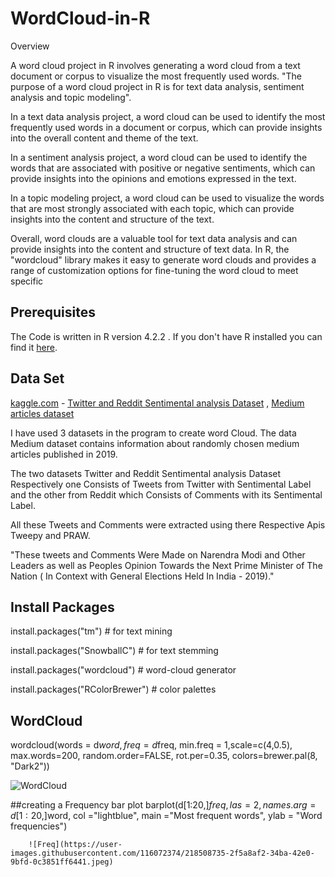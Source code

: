 # WordCloud-in-R

Overview

A word cloud project in R involves generating a word cloud from a text document or corpus to visualize the most frequently used words. "The purpose of a word cloud project in R is for text data analysis, sentiment analysis and topic modeling".

In a text data analysis project, a word cloud can be used to identify the most frequently used words in a document or corpus, which can provide insights into the overall content and theme of the text.

In a sentiment analysis project, a word cloud can be used to identify the words that are associated with positive or negative sentiments, which can provide insights into the opinions and emotions expressed in the text.

In a topic modeling project, a word cloud can be used to visualize the words that are most strongly associated with each topic, which can provide insights into the content and structure of the text.

Overall, word clouds are a valuable tool for text data analysis and can provide insights into the content and structure of text data. In R, the "wordcloud" library makes it easy to generate word clouds and provides a range of customization options for fine-tuning the word cloud to meet specific


##  Prerequisites
The Code is written in R version 4.2.2 . If you don't have R installed you can find it [here](https://support--rstudio-com.netlify.app/products/rstudio/download/). 
## Data Set
[kaggle.com](https://www.kaggle.com/) - [Twitter and Reddit Sentimental analysis Dataset]( https://www.kaggle.com/datasets/cosmos98/twitter-and-reddit-sentimental-analysis-dataset )
, [Medium articles dataset](https://www.kaggle.com/datasets/dorianlazar/medium-articles-dataset)

I have used 3 datasets in the program to create word Cloud.
The data Medium dataset contains information about randomly chosen medium articles published in 2019. 

The two datasets Twitter and Reddit Sentimental analysis Dataset Respectively one Consists of Tweets from Twitter with Sentimental Label and the other from Reddit which Consists of Comments with its Sentimental Label.

All these Tweets and Comments were extracted using there Respective Apis Tweepy and PRAW.

"These tweets and Comments Were Made on Narendra Modi and Other Leaders as well as Peoples Opinion Towards the Next Prime Minister of The Nation ( In Context with General Elections Held In India - 2019)." 

## Install Packages

install.packages("tm")  # for text mining

install.packages("SnowballC") # for text stemming

install.packages("wordcloud") # word-cloud generator 

install.packages("RColorBrewer") # color palettes




## WordCloud

wordcloud(words = d$word, freq = d$freq, min.freq = 1,scale=c(4,0.5),
          max.words=200, random.order=FALSE, rot.per=0.35, 
          colors=brewer.pal(8, "Dark2"))
          
   ![WordCloud](https://user-images.githubusercontent.com/116072374/218509295-bff7802b-f036-4ecc-9a7e-fb26fc9857b4.jpeg)

##creating a Frequency bar plot
barplot(d[1:20,]$freq, las = 2, names.arg = d[1:20,]$word,
        col ="lightblue", main ="Most frequent words",
        ylab = "Word frequencies")
        
        ![Freq](https://user-images.githubusercontent.com/116072374/218508735-2f5a8af2-34ba-42e0-9bfd-0c3851ff6441.jpeg)


    
